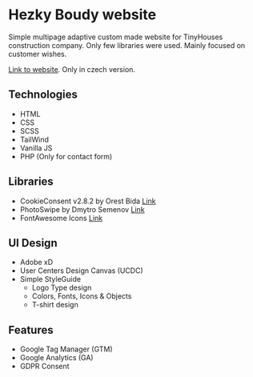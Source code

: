# Hezky Boudy website

Simple multipage adaptive custom made website for TinyHouses construction company. Only few libraries were used. Mainly focused on customer wishes.

[Link to website](https://hezkyboudy.cz/). Only in czech version.

## Technologies

- HTML
- CSS
- SCSS
- TailWind
- Vanilla JS
- PHP (Only for contact form)

## Libraries

- CookieConsent v2.8.2 by Orest Bida [Link](https://www.github.com/orestbida/cookieconsent)
- PhotoSwipe by Dmytro Semenov [Link](photoswipe.com)
- FontAwesome Icons [Link](https://fontawesome.com/icons)

## UI Design 

 - Adobe xD
 - User Centers Design Canvas (UCDC)
 - Simple StyleGuide
   - Logo Type design
   - Colors, Fonts, Icons & Objects
   - T-shirt design

## Features

- Google Tag Manager (GTM)
- Google Analytics (GA)
- GDPR Consent
